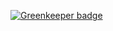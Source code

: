 
[![Greenkeeper badge](https://badges.greenkeeper.io/nhathadt11/rathernice-infinity.svg)](https://greenkeeper.io/)
